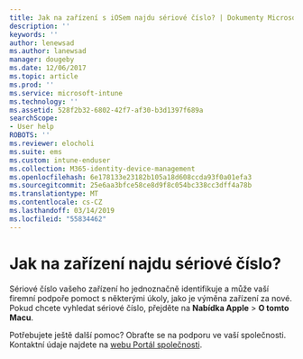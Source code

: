 ```yaml
---
title: Jak na zařízení s iOSem najdu sériové číslo? | Dokumenty Microsoft
description: ''
keywords: ''
author: lenewsad
ms.author: lanewsad
manager: dougeby
ms.date: 12/06/2017
ms.topic: article
ms.prod: ''
ms.service: microsoft-intune
ms.technology: ''
ms.assetid: 528f2b32-6802-42f7-af30-b3d1397f689a
searchScope:
- User help
ROBOTS: ''
ms.reviewer: elocholi
ms.suite: ems
ms.custom: intune-enduser
ms.collection: M365-identity-device-management
ms.openlocfilehash: 6e178133e23182b105a18d608ccda93f0a01efa3
ms.sourcegitcommit: 25e6aa3bfce58ce8d9f8c054bc338cc3dff4a78b
ms.translationtype: MT
ms.contentlocale: cs-CZ
ms.lasthandoff: 03/14/2019
ms.locfileid: "55834462"
---
```

# <a name="how-do-i-find-the-serial-number-on-my-device"></a>Jak na zařízení najdu sériové číslo?

Sériové číslo vašeho zařízení ho jednoznačně identifikuje a může vaší firemní podpoře pomoct s některými úkoly, jako je výměna zařízení za nové. Pokud chcete vyhledat sériové číslo, přejděte na **Nabídka Apple** > **O tomto Macu**.

Potřebujete ještě další pomoc? Obraťte se na podporu ve vaší společnosti. Kontaktní údaje najdete na [webu Portál společnosti](https://go.microsoft.com/fwlink/?linkid=2010980).
